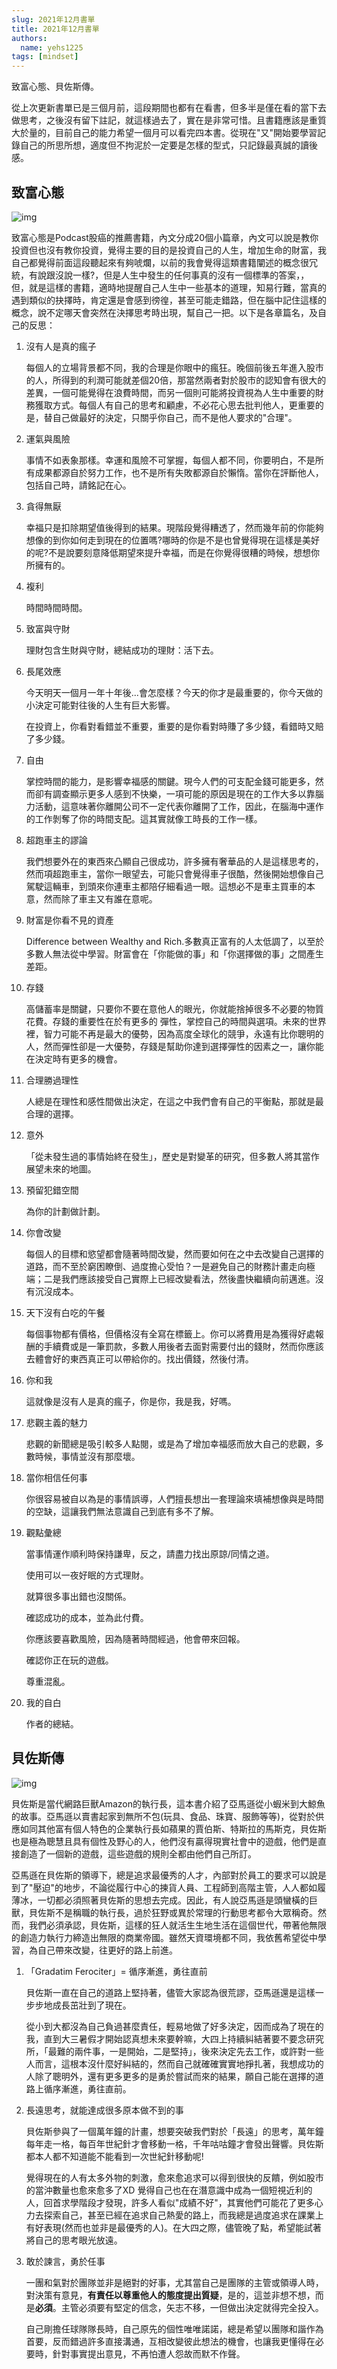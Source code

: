 ```yaml
---
slug: 2021年12月書單
title: 2021年12月書單
authors:
  name: yehs1225
tags: [mindset]
---
```


致富心態、貝佐斯傳。

從上次更新書單已是三個月前，這段期間也都有在看書，但多半是僅在看的當下去做思考，之後沒有留下註記，就這樣過去了，實在是非常可惜。且書籍應該是重質大於量的，目前自己的能力希望一個月可以看完四本書。從現在"又"開始要學習記錄自己的所思所想，適度但不拘泥於一定要是怎樣的型式，只記錄最真誠的讀後感。

<!--truncate-->

## 致富心態

![img](https://s.eslite.dev/upload/product/l/2681972281000/20210504062154285522.jpg)

致富心態是Podcast股癌的推薦書籍，內文分成20個小篇章，內文可以說是教你投資但也沒有教你投資，覺得主要的目的是投資自己的人生，增加生命的財富，我自己都覺得前面這段聽起來有夠唬爛，以前的我會覺得這類書籍闡述的概念很冗統，有說跟沒說一樣?，但是人生中發生的任何事真的沒有一個標準的答案，，但，就是這樣的書籍，適時地提醒自己人生中一些基本的道理，知易行難，當真的遇到類似的抉擇時，肯定還是會感到徬徨，甚至可能走錯路，但在腦中記住這樣的概念，說不定哪天會突然在決擇思考時出現，幫自己一把。以下是各章篇名，及自己的反思：

1. 沒有人是真的瘋子

   每個人的立場背景都不同，我的合理是你眼中的瘋狂。晚個前後五年進入股市的人，所得到的利潤可能就差個20倍，那當然兩者對於股市的認知會有很大的差異，一個可能覺得在浪費時間，而另一個則可能將投資視為人生中重要的財務獲取方式。每個人有自己的思考和顧慮，不必花心思去批判他人，更重要的是，替自己做最好的決定，只關乎你自己，而不是他人要求的"合理"。

2. 運氣與風險

   事情不如表象那樣。幸運和風險不可掌握，每個人都不同，你要明白，不是所有成果都源自於努力工作，也不是所有失敗都源自於懶惰。當你在評斷他人，包括自己時，請銘記在心。

3. 貪得無厭

   幸福只是扣除期望值後得到的結果。現階段覺得糟透了，然而幾年前的你能夠想像的到你如何走到現在的位置嗎?哪時的你是不是也曾覺得現在這樣是美好的呢?不是說要刻意降低期望來提升幸福，而是在你覺得很糟的時候，想想你所擁有的。

4. 複利

   時間時間時間。

5. 致富與守財

   理財包含生財與守財，總結成功的理財：活下去。

6. 長尾效應

   今天明天一個月一年十年後...會怎麼樣？今天的你才是最重要的，你今天做的小決定可能對往後的人生有巨大影響。

   在投資上，你看對看錯並不重要，重要的是你看對時賺了多少錢，看錯時又賠了多少錢。

7. 自由

   掌控時間的能力，是影響幸福感的關鍵。現今人們的可支配金錢可能更多，然而卻有調查顯示更多人感到不快樂，一項可能的原因是現在的工作大多以靠腦力活動，這意味著你離開公司不一定代表你離開了工作，因此，在腦海中運作的工作剝奪了你的時間支配。這其實就像工時長的工作一樣。

8. 超跑車主的謬論

   我們想要外在的東西來凸顯自己很成功，許多擁有奢華品的人是這樣思考的，然而項超跑車主，當你一眼望去，可能只會覺得車子很酷，然後開始想像自己駕駛這輛車，到頭來你連車主都陪仔細看過一眼。這想必不是車主買車的本意，然而除了車主又有誰在意呢。

9. 財富是你看不見的資產

   Difference between Wealthy and Rich.多數真正富有的人太低調了，以至於多數人無法從中學習。財富會在「你能做的事」和「你選擇做的事」之間產生差距。

10. 存錢

    高儲蓄率是關鍵，只要你不要在意他人的眼光，你就能捨掉很多不必要的物質花費。存錢的重要性在於有更多的 彈性，掌控自己的時間與選項。未來的世界裡，智力可能不再是最大的優勢，因為高度全球化的競爭，永遠有比你聰明的人，然而彈性卻是一大優勢，存錢是幫助你達到選擇彈性的因素之一，讓你能在決定時有更多的機會。

11. 合理勝過理性

    人總是在理性和感性間做出決定，在這之中我們會有自己的平衡點，那就是最合理的選擇。

12. 意外

    「從未發生過的事情始終在發生」，歷史是對變革的研究，但多數人將其當作展望未來的地圖。

13. 預留犯錯空間

    為你的計劃做計劃。

14. 你會改變

    每個人的目標和慾望都會隨著時間改變，然而要如何在之中去改變自己選擇的道路，而不至於窮困瞭倒、過度擔心受怕？一是避免自己的財務計畫走向極端；二是我們應該接受自己實際上已經改變看法，然後盡快繼續向前邁進。沒有沉沒成本。

15. 天下沒有白吃的午餐

    每個事物都有價格，但價格沒有全寫在標籤上。你可以將費用是為獲得好處報酬的手續費或是一筆罰款，多數人用後者去面對需要付出的錢財，然而你應該去體會好的東西真正可以帶給你的。找出價錢，然後付清。

16. 你和我

    這就像是沒有人是真的瘋子，你是你，我是我，好嗎。

17. 悲觀主義的魅力

    悲觀的新聞總是吸引較多人點閱，或是為了增加幸福感而放大自己的悲觀，多數時候，事情並沒有那麼壞。

18. 當你相信任何事

    你很容易被自以為是的事情誤導，人們擅長想出一套理論來填補想像與是時間的空缺，這讓我們無法意識自己到底有多不了解。

19. 觀點彙總

    當事情運作順利時保持謙卑，反之，請盡力找出原諒/同情之道。

    使用可以一夜好眠的方式理財。

    就算很多事出錯也沒關係。

    確認成功的成本，並為此付費。

    你應該要喜歡風險，因為隨著時間經過，他會帶來回報。

    確認你正在玩的遊戲。

    尊重混亂。

20. 我的自白 

    作者的總結。

    

## 貝佐斯傳

![img](https://im1.book.com.tw/image/getImage?i=https://www.books.com.tw/img/001/073/65/0010736508.jpg&v=5954e4b9&w=348&h=348)

貝佐斯是當代網路巨獸Amazon的執行長，這本書介紹了亞馬遜從小蝦米到大鯨魚的故事。亞馬遜以賣書起家到無所不包(玩具、食品、珠寶、服飾等等)，從對於供應如同其他富有個人特色的企業執行長如蘋果的賈伯斯、特斯拉的馬斯克，貝佐斯也是極為聰慧且具有個性及野心的人，他們沒有贏得現實社會中的遊戲，他們是直接創造了一個新的遊戲，這些遊戲的規則全都由他們自己所訂。

亞馬遜在貝佐斯的領導下，總是追求最優秀的人才，內部對於員工的要求可以說是到了"壓迫"的地步，不論從履行中心的揀貨人員、工程師到高階主管，人人都如履薄冰，一切都必須照著貝佐斯的思想去完成。因此，有人說亞馬遜是頭蠻橫的巨獸，貝佐斯不是稱職的執行長，過於狂野或異於常理的行動思考都令大眾稱奇。然而，我們必須承認，貝佐斯，這樣的狂人就活生生地生活在這個世代，帶著他無限的創造力執行力締造出無限的商業帝國。雖然天資環境都不同，我依舊希望從中學習，為自己帶來改變，往更好的路上前進。

1. 「Gradatim Ferociter」= 循序漸進，勇往直前

   貝佐斯一直在自己的道路上堅持著，儘管大家認為很荒謬，亞馬遜還是這樣一步步地成長茁壯到了現在。

   從小到大都沒為自己負過甚麼責任，輕易地做了好多決定，因而成為了現在的我，直到大三暑假才開始認真想未來要幹嘛，大四上持續糾結著要不要念研究所，「最難的兩件事，一是開始，二是堅持」，後來決定先去工作，或許對一些人而言，這根本沒什麼好糾結的，然而自己就確確實實地掙扎著，我想成功的人除了聰明外，還有更多更多的是勇於嘗試而來的結果，願自己能在選擇的道路上循序漸進，勇往直前。

2. 長遠思考，就能達成很多原本做不到的事

   貝佐斯參與了一個萬年鐘的計畫，想要突破我們對於「長遠」的思考，萬年鐘每年走一格，每百年世紀針才會移動一格，千年咕咕鐘才會發出聲響。貝佐斯都本人都不知道能不能看到一次世紀針移動呢!

   覺得現在的人有太多外物的刺激，愈來愈追求可以得到很快的反饋，例如股市的當沖數量也愈來愈多了XD 覺得自己也在在潛意識中成為一個短視近利的人，回首求學階段才發現，許多人看似"成績不好"，其實他們可能花了更多心力去探索自己，甚至已經在追求自己熱愛的路上，而我總是過度追求在課業上有好表現(然而也並非是最優秀的人)。在大四之際，儘管晚了點，希望能試著將自己的思考眼光放遠。

3. 敢於諫言，勇於任事

   一團和氣對於團隊並非是絕對的好事，尤其當自己是團隊的主管或領導人時，對決策有意見，**有責任以尊重他人的態度提出質疑**，是的，這並非想不想，而是**必須**。主管必須要有堅定的信念，矢志不移，一但做出決定就得完全投入。

   自己剛擔任球隊隊長時，自己原先的個性唯唯諾諾，總是希望以團隊和諧作為首要，反而錯過許多直接溝通，互相改變彼此想法的機會，也讓我更懂得在必要時，針對事實提出意見，不再怕遭人怨故而默不作聲。